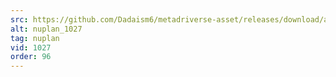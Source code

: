 ```yaml
---
src: https://github.com/Dadaism6/metadriverse-asset/releases/download/assetsv1.0.4/nuplan_1027.mp4
alt: nuplan_1027
tag: nuplan
vid: 1027
order: 96
---
```

